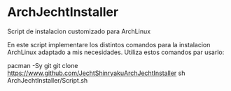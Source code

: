 # ArchJechtInstaller
Script de instalacion customizado para ArchLinux

En este script implementare los distintos comandos para la instalacion ArchLinux adaptado a mis necesidades.
Utiliza estos comandos par usarlo:

pacman -Sy git
git clone https://www.github.com/JechtShinryakuArchJechtInstaller
sh ArchJechtInstaller/Script.sh

